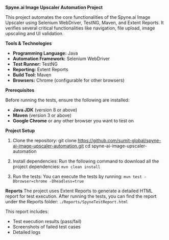 **Spyne.ai Image Upscaler Automation Project**

This project automates the core functionalities of the Spyne.ai Image Upscaler using Selenium WebDriver, TestNG, Maven, and Extent Reports.
It verifies several critical functionalities like navigation, file upload, image upscaling and UI validation.

**Tools & Technologies**

* **Programming Language:** Java
* **Automation Framework:** Selenium WebDriver
* **Test Runner:** TestNG
* **Reporting:** Extent Reports
* **Build Tool:** Maven
* **Browsers:** Chrome (configurable for other browsers)

**Prerequisites**

Before running the tests, ensure the following are installed:

* **Java JDK** (version 8 or above)
* **Maven** (version 3 or above)
* **Google Chrome** or any other browser you want to test on

**Project Setup**

1. Clone the repository:
   git clone https://github.com/sumit-global/spyne-ai-image-upscaler-automation.git
   cd spyne-ai-image-upscaler-automation

2. Install dependencies: Run the following command to download all the project dependencies:
   `mvn clean install`

3. Run the tests: You can execute the tests by running:
   `mvn test -Dbrowser=chrome -Dheadless=true`

**Reports**
The project uses Extent Reports to generate a detailed HTML report for test execution. After running the tests, you can find the report under the Reports folder:
 `./Reports/SpyneTestReport.html`

This report includes:

* Test execution results (pass/fail)
* Screenshots of failed test cases
* Detailed logs


